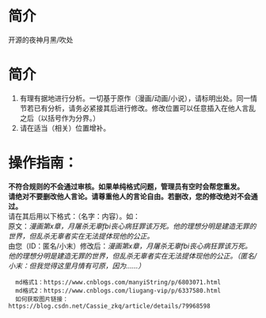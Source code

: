 # 简介
开源的夜神月黑/吹处

# 简介
1. 有理有据地进行分析。一切基于原作（漫画/动画/小说），请标明出处。同一情节若已有分析，请务必紧接其后进行修改。修改位置可以任意插入在他人言乱之后（以括号作为分界。）
2. 请在适当（相关）位置增补。

  
# 操作指南：
  **不符合规则的不会通过审核。如果单纯格式问题，管理员有空时会帮您重发。**  
  **请绝对不要删改他人言论。请尊重他人的言论自由。若删改，您的修改绝对不会通过。**  
  请在其后用以下格式：（名字：内容）。如：  
    原文：*漫画第x章，月屠杀无辜fbi丧心病狂罪该万死。他的理想分明是建造无罪的世界，但乱杀无辜者实在无法提体现他的公正。*  
    由您（ID：匿名/小末）修改后：*漫画第x章，月屠杀无辜fbi丧心病狂罪该万死。他的理想分明是建造无罪的世界，但乱杀无辜者实在无法提体现他的公正。（匿名/小末：但我觉得这里月情有可原，因为……）*  
      
      md格式1：https://www.cnblogs.com/manyiString/p/6803071.html  
      md格式2：https://www.cnblogs.com/liugang-vip/p/6337580.html  
      如何获取图片链接：https://blog.csdn.net/Cassie_zkq/article/details/79968598
